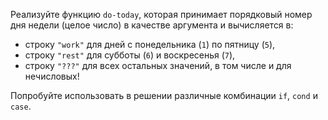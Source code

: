 
Реализуйте функцию `do-today`, которая принимает порядковый номер дня недели (целое число) в качестве аргумента и вычисляется в:

- строку `"work"` для дней с понедельника (`1`) по пятницу (`5`),
- строку `"rest"` для субботы (`6`) и воскресенья (`7`),
- строку `"???"` для всех остальных значений, в том числе и для нечисловых!

Попробуйте использовать в решении различные комбинации `if`, `cond` и `case`.
